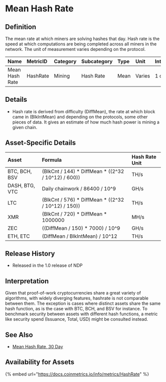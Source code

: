 # Mean Hash Rate

## Definition

The mean rate at which miners are solving hashes that day. Hash rate is the speed at which computations are being completed across all miners in the network. The unit of measurement varies depending on the protocol.

| Name | MetricID | Category | Subcategory | Type | Unit | Interval |
| :--- | :--- | :--- | :--- | :--- | :--- | :--- |
| Mean Hash Rate | HashRate | Mining | Hash Rate | Mean | Varies | 1 day |

## Details

* Hash rate is derived from difficulty \(DiffMean\), the rate at which block came in \(BlkIntMean\) and depending on the protocols, some other pieces of data. It gives an estimate of how much hash power is mining a given chain.

## Asset-Specific Details

| Asset | Formula | Hash Rate Unit |
| :--- | :--- | :--- |
| BTC, BCH, BSV | \(BlkCnt / 144\) \* DiffMean \* \(\(2^32 / 10^12\) / 600\)\) | TH/s |
| DASH, BTG, VTC | Daily chainwork / 86400 / 10^9 | GH/s |
| LTC | \(BlkCnt / 576\) \* DiffMean \* \(\(2^32 / 10^12\) / 150\)\) | TH/s |
| XMR | \(BlkCnt / 720\) \* DiffMean \* 1000000 | MH/s |
| ZEC | \(\(DiffMean / 150\) \* 7000\) / 10^9 | GH/s |
| ETH, ETC | \(DiffMean / BlkIntMean\) / 10^12 | TH/s |

## Release History

* Released in the 1.0 release of NDP

## Interpretation

Given that proof-of-work cryptocurrencies share a great variety of algorithms, with widely diverging features, hashrate is not comparable between them. The exception is cases where distinct assets share the same hash function, as is the case with BTC, BCH, and BSV for instance. To benchmark security between assets with different hash functions, a metric like security spend \(Issuance, Total, USD\) might be consulted instead.

## See Also

* [Mean Hash Rate, 30 Day](hashrate30d.md)

## Availability for Assets

{% embed url="https://docs.coinmetrics.io/info/metrics/HashRate" %}

